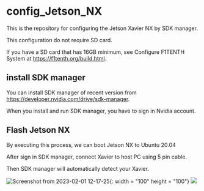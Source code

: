 # config_Jetson_NX
This is the repository for configuring the Jetson Xavier NX by SDK manager.

This configuration do not require SD card.

If you have a SD card that has 16GB minimum, see Configure F1TENTH System at https://f1tenth.org/build.html.

## install SDK manager
You can install SDK manager of recent version from https://developer.nvidia.com/drive/sdk-manager.

When you install and run SDK manager, you have to sign in Nvidia account.

## Flash Jetson NX
By executing this process, we can boot Jetson NX to Ubuntu 20.04

After sign in SDK manager, connect Xavier to host PC using 5 pin cable.

Then SDK manager will automatically detect your Xavier.

![Screenshot from 2023-02-01 12-17-25](https://user-images.githubusercontent.com/17681187/215976716-4699d81c-f52d-46ff-9afb-acbc3c27dc90.png){: width = "100" height = "100"}
<img src = https://user-images.githubusercontent.com/17681187/215976716-4699d81c-f52d-46ff-9afb-acbc3c27dc90.png>

